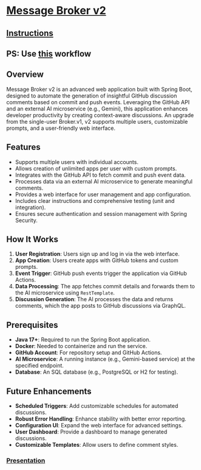 # [Message Broker v2](https://message-broker.atai-mamytov.click/login)

## [Instructions](https://message-broker.atai-mamytov.click/instructions)

## PS: Use [this](https://github.com/coffee3333/test2/blob/main/.github/workflows/ci.yml) workflow

## Overview
Message Broker v2 is an advanced web application built with Spring Boot, designed to automate the generation of insightful GitHub discussion comments based on commit and push events. Leveraging the GitHub API and an external AI microservice (e.g., Gemini), this application enhances developer productivity by creating context-aware discussions. An upgrade from the single-user Broker.v1, v2 supports multiple users, customizable prompts, and a user-friendly web interface.

## Features
- Supports multiple users with individual accounts.
- Allows creation of unlimited apps per user with custom prompts.
- Integrates with the GitHub API to fetch commit and push event data.
- Processes data via an external AI microservice to generate meaningful comments.
- Provides a web interface for user management and app configuration.
- Includes clear instructions and comprehensive testing (unit and integration).
- Ensures secure authentication and session management with Spring Security.

## How It Works
1. **User Registration**: Users sign up and log in via the web interface.
2. **App Creation**: Users create apps with GitHub tokens and custom prompts.
3. **Event Trigger**: GitHub push events trigger the application via GitHub Actions.
4. **Data Processing**: The app fetches commit details and forwards them to the AI microservice using `RestTemplate`.
5. **Discussion Generation**: The AI processes the data and returns comments, which the app posts to GitHub discussions via GraphQL.

## Prerequisites
- **Java 17+**: Required to run the Spring Boot application.
- **Docker**: Needed to containerize and run the service.
- **GitHub Account**: For repository setup and GitHub Actions.
- **AI Microservice**: A running instance (e.g., Gemini-based service) at the specified endpoint.
- **Database**: An SQL database (e.g., PostgreSQL or H2 for testing).

## Future Enhancements
- **Scheduled Triggers**: Add customizable schedules for automated discussions.
- **Robust Error Handling**: Enhance stability with better error reporting.
- **Configuration UI**: Expand the web interface for advanced settings.
- **User Dashboard**: Provide a dashboard to manage generated discussions.
- **Customizable Templates**: Allow users to define comment styles.

### [Presentation](https://www.canva.com/design/DAGqz2GVIeY/7AOt1fszz_0VstqB0B4JZw/edit?utm_content=DAGqz2GVIeY&utm_campaign=designshare&utm_medium=link2&utm_source=sharebutton)
